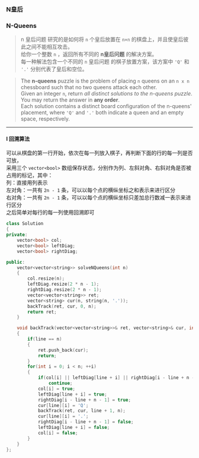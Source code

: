 ### N皇后
### N-Queens

> n 皇后问题 研究的是如何将 `n` 个皇后放置在 `n×n` 的棋盘上，并且使皇后彼此之间不能相互攻击。  
> 给你一个整数 `n` ，返回所有不同的 **n皇后问题** 的解决方案。  
> 每一种解法包含一个不同的 `n` 皇后问题 的棋子放置方案，该方案中 `'Q'` 和 `'.'` 分别代表了皇后和空位。  

> The **n-queens** puzzle is the problem of placing `n` queens on an `n x n` chessboard such that no two queens attack each other.  
> Given an integer `n`, return *all distinct solutions to the n-queens puzzle*. You may return the answer in **any order**.  
> Each solution contains a distinct board configuration of the n-queens' placement, where `'Q'` and `'.'` both indicate a queen and an empty space, respectively.  

----------

#### I 回溯算法

可以从棋盘的第一行开始，依次在每一列放入棋子，再判断下面的行的每一列是否可放，  
采用三个 `vector<bool>` 数组保存状态，分别作为列、左斜对角、右斜对角是否被占用的标记，其中：  
列：直接用列表示  
左对角：一共有 `2n - 1` 条，可以以每个点的横纵坐标之和表示来进行区分  
右对角：一共有 `2n - 1` 条，可以以每个点的横纵坐标只差加总行数减一表示来进行区分  
之后简单对每行的每一列使用回溯即可  

```cpp
class Solution 
{
private:
    vector<bool> col;
    vector<bool> leftDiag;
    vector<bool> rightDiag;

public:
    vector<vector<string>> solveNQueens(int n) 
    {
        col.resize(n);
        leftDiag.resize(2 * n - 1);
        rightDiag.resize(2 * n - 1);
        vector<vector<string>> ret;
        vector<string> cur(n, string(n, '.'));
        backTrack(ret, cur, 0, n);
        return ret;
    }

    void backTrack(vector<vector<string>>& ret, vector<string>& cur, int line, int n)
    {
        if(line == n)
        {
            ret.push_back(cur);
            return;
        }
        for(int i = 0; i < n; ++i)
        {
            if(col[i] || leftDiag[line + i] || rightDiag[i - line + n - 1])
                continue;
            col[i] = true;
            leftDiag[line + i] = true;
            rightDiag[i - line + n - 1] = true;
            cur[line][i] = 'Q';
            backTrack(ret, cur, line + 1, n);
            cur[line][i] = '.';
            rightDiag[i - line + n - 1] = false;
            leftDiag[line + i] = false;
            col[i] = false;
        }
    }
};
```
